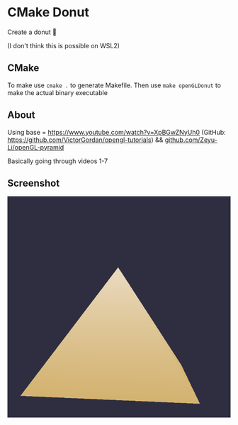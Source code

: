 # CMake Donut

Create a donut 🍩 

(I don't think this is possible on WSL2)

## CMake

To make use `cmake .` to generate Makefile. Then use `make openGLDonut` to make the actual binary executable


## About

Using base = https://www.youtube.com/watch?v=XpBGwZNyUh0 (GitHub: https://github.com/VictorGordan/opengl-tutorials) && [github.com/Zeyu-Li/openGL-pyramid](https://github.com/Zeyu-Li/openGL-pyramid)

Basically going through videos 1-7

## Screenshot

![demo](demo.gif)
